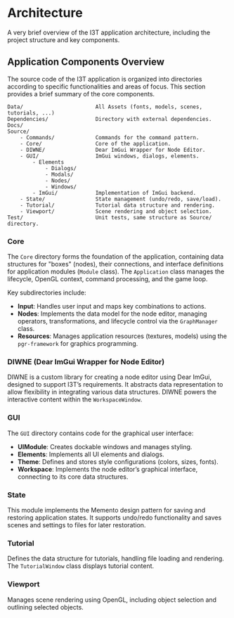 # Architecture

A very brief overview of the I3T application architecture, including the project structure and key components.


## Application Components Overview

The source code of the I3T application is organized into directories according to specific functionalities 
and areas of focus. This section provides a brief summary of the core components. 

```
Data/                       All Assets (fonts, models, scenes, tutorials, ...)
Dependencies/               Directory with external dependencies.
Docs/
Source/
    - Commands/             Commands for the command pattern.
    - Core/                 Core of the application.
    - DIWNE/                Dear ImGui Wrapper for Node Editor.
    - GUI/                  ImGui windows, dialogs, elements.
        - Elements
            - Dialogs/      
            - Modals/
            - Nodes/       
            - Windows/      
        - ImGui/            Implementation of ImGui backend.
    - State/                State management (undo/redo, save/load).
    - Tutorial/             Tutorial data structure and rendering.
    - Viewport/             Scene rendering and object selection.
Test/                       Unit tests, same structure as Source/ directory.
```


### Core
The `Core` directory forms the foundation of the application, containing data structures for "boxes" (nodes), 
their connections, and interface definitions for application modules (`Module` class). 
The `Application` class manages the lifecycle, OpenGL context, command processing, and the game loop. 

Key subdirectories include:
- **Input**: Handles user input and maps key combinations to actions.
- **Nodes**: Implements the data model for the node editor, managing operators, transformations, and lifecycle control
  via the `GraphManager` class.
- **Resources**: Manages application resources (textures, models) using the `pgr-framework` for graphics programming.

### DIWNE (Dear ImGui Wrapper for Node Editor)
DIWNE is a custom library for creating a node editor using Dear ImGui, designed to support I3T’s requirements. 
It abstracts data representation to allow flexibility in integrating various data structures.
DIWNE powers the interactive content within the `WorkspaceWindow`.


### GUI
The `GUI` directory contains code for the graphical user interface:

- **UIModule**: Creates dockable windows and manages styling.
- **Elements**: Implements all UI elements and dialogs.
- **Theme**: Defines and stores style configurations (colors, sizes, fonts).
- **Workspace**: Implements the node editor’s graphical interface, connecting to its core data structures.


### State
This module implements the Memento design pattern for saving and restoring application states. 
It supports undo/redo functionality and saves scenes and settings to files for later restoration.


### Tutorial
Defines the data structure for tutorials, handling file loading and rendering. The `TutorialWindow` class 
displays tutorial content.


### Viewport
Manages scene rendering using OpenGL, including object selection and outlining selected objects.

